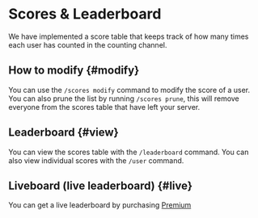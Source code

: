 # Scores & Leaderboard

We have implemented a score table that keeps track of how many times each user has counted in the counting channel.


## How to modify {#modify}

You can use the `/scores modify` command to modify the score of a user. You can also prune the list by running `/scores prune`, this will remove everyone from the scores table that have left your server.


## Leaderboard {#view}

You can view the scores table with the `/leaderboard` command. You can also view individual scores with the `/user` command.


## Liveboard (live leaderboard) {#live}

You can get a live leaderboard by purchasing [Premium](../03-premium.md)